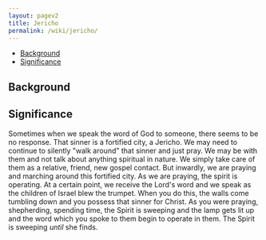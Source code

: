 ```yaml
---
layout: pagev2
title: Jericho
permalink: /wiki/jericho/
---
```

- [Background](#background)
- [Significance](#significance)

## Background

## Significance

Sometimes when we speak the word of God to someone, there seems to be no response. That sinner is a fortified city, a Jericho. We may need to continue to silently "walk around" that sinner and just pray. We may be with them and not talk about anything spiritual in nature. We simply take care of them as a relative, friend, new gospel contact. But inwardly, we are praying and marching around this fortified city. As we are praying, the spirit is operating. At a certain point, we receive the Lord's word and we speak as the children of Israel blew the trumpet. When you do this, the walls come tumbling down and you possess that sinner for Christ. As you were praying, shepherding, spending time, the Spirit is sweeping and the lamp gets lit up and the word which you spoke to them begin to operate in them. The Spirit is sweeping *until* she finds.